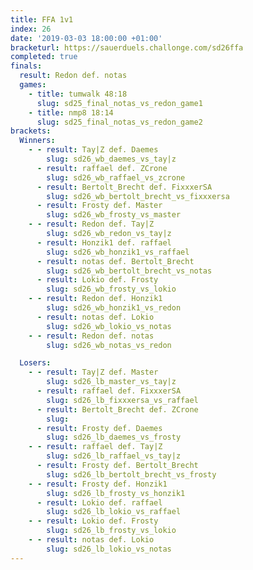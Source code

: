 ```yaml
---
title: FFA 1v1
index: 26
date: '2019-03-03 18:00:00 +01:00'
bracketurl: https://sauerduels.challonge.com/sd26ffa
completed: true
finals:
  result: Redon def. notas
  games:
    - title: tumwalk 48:18
      slug: sd25_final_notas_vs_redon_game1
    - title: nmp8 18:14
      slug: sd25_final_notas_vs_redon_game2
brackets:
  Winners:
    - - result: Tay|Z def. Daemes
        slug: sd26_wb_daemes_vs_tay|z
      - result: raffael def. ZCrone
        slug: sd26_wb_raffael_vs_zcrone
      - result: Bertolt_Brecht def. FixxxerSA
        slug: sd26_wb_bertolt_brecht_vs_fixxxersa
      - result: Frosty def. Master
        slug: sd26_wb_frosty_vs_master
    - - result: Redon def. Tay|Z
        slug: sd26_wb_redon_vs_tay|z
      - result: Honzik1 def. raffael
        slug: sd26_wb_honzik1_vs_raffael
      - result: notas def. Bertolt_Brecht
        slug: sd26_wb_bertolt_brecht_vs_notas
      - result: Lokio def. Frosty
        slug: sd26_wb_frosty_vs_lokio
    - - result: Redon def. Honzik1
        slug: sd26_wb_honzik1_vs_redon
      - result: notas def. Lokio
        slug: sd26_wb_lokio_vs_notas
    - - result: Redon def. notas
        slug: sd26_wb_notas_vs_redon

  Losers:
    - - result: Tay|Z def. Master
        slug: sd26_lb_master_vs_tay|z
      - result: raffael def. FixxxerSA
        slug: sd26_lb_fixxxersa_vs_raffael
      - result: Bertolt_Brecht def. ZCrone
        slug: 
      - result: Frosty def. Daemes
        slug: sd26_lb_daemes_vs_frosty
    - - result: raffael def. Tay|Z
        slug: sd26_lb_raffael_vs_tay|z
      - result: Frosty def. Bertolt_Brecht
        slug: sd26_lb_bertolt_brecht_vs_frosty
    - - result: Frosty def. Honzik1
        slug: sd26_lb_frosty_vs_honzik1
      - result: Lokio def. raffael
        slug: sd26_lb_lokio_vs_raffael
    - - result: Lokio def. Frosty
        slug: sd26_lb_frosty_vs_lokio
    - - result: notas def. Lokio
        slug: sd26_lb_lokio_vs_notas
---
```

